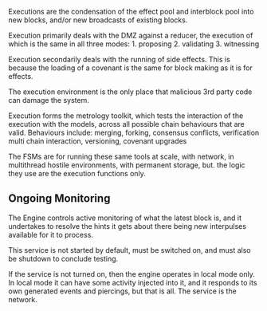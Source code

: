 Executions are the condensation of the effect pool
and interblock pool into new blocks, and/or new
broadcasts of existing blocks.

Execution primarily deals with the DMZ against a reducer,
the execution of which is the same in all three modes: 1. proposing 2. validating 3. witnessing

Execution secondarily deals with the running of side
effects. This is because the loading of a covenant is
the same for block making as it is for effects.

The execution environment is the only place that malicious
3rd party code can damage the system.

Execution forms the metrology toolkit, which tests the
interaction of the execution with the models, across all
possible chain behaviours that are valid. Behaviours include:
merging, forking, consensus conflicts, verification
multi chain interaction, versioning, covenant upgrades

The FSMs are for running these same tools at scale, with network,
in multithread hostile environments, with permanent storage,
but. the logic they use are the execution functions only.

## Ongoing Monitoring

The Engine controls active monitoring of what the latest block is, and it undertakes to resolve the hints it gets about there being new interpulses available for it to process.

This service is not started by default, must be switched on, and must also be shutdown to conclude testing.

If the service is not turned on, then the engine operates in local mode only. In local mode it can have some activity injected into it, and it responds to its own generated events and piercings, but that is all. The service is the network.
